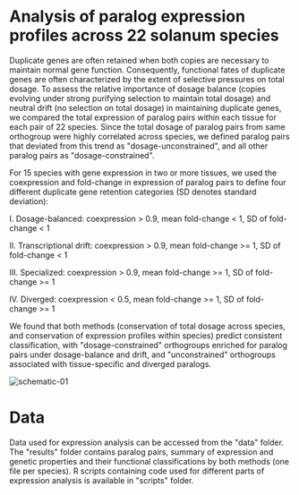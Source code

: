 # Analysis of paralog expression profiles across 22 solanum species 
Duplicate genes are often retained when both copies are necessary to maintain normal gene function. Consequently, functional fates of duplicate genes are often characterized by the extent of selective pressures on total dosage. To assess the relative importance of dosage balance (copies evolving under strong purifying selection to maintain total dosage) and neutral drift (no selection on total dosage) in maintaining duplicate genes, we compared the total expression of paralog pairs within each tissue for each pair of 22 species. Since the total dosage of paralog pairs from same orthogroup were highly correlated across species, we defined paralog pairs that deviated from this trend as "dosage-unconstrained", and all other paralog pairs as "dosage-constrained".


For 15 species with gene expression in two or more tissues, we used the coexpression and fold-change in expression of paralog pairs to define four different duplicate gene retention categories (SD denotes standard deviation):

I. Dosage-balanced: coexpression > 0.9, mean fold-change < 1, SD of fold-change < 1

II. Transcriptional drift: coexpression > 0.9, mean fold-change >= 1, SD of fold-change < 1

III. Specialized: coexpression > 0.9, mean fold-change >= 1, SD of fold-change >= 1

IV. Diverged: coexpression < 0.5, mean fold-change >= 1, SD of fold-change >= 1


We found that both methods (conservation of total dosage across species, and conservation of expression profiles within species) predict consistent classification, with "dosage-constrained" orthogroups enriched for paralog pairs under dosage-balance and drift, and "unconstrained" orthogroups associated with tissue-specific and diverged paralogs.



![schematic-01](https://github.com/gillislab/pansol_expression_analysis/assets/46113011/7a4c4394-1078-42a4-9f85-47f2f6772296)

# Data
Data used for expression analysis can be accessed from the "data" folder. The "results" folder contains paralog pairs, summary of expression and genetic properties and their functional classifications by both methods (one file per species). R scripts containing code used for different parts of expression analysis is available in "scripts" folder.


